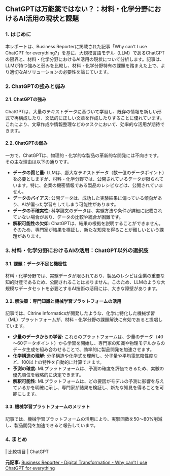 ## ChatGPTは万能薬ではない？：材料・化学分野におけるAI活用の現状と課題

### 1. はじめに

本レポートは、Business Reporterに掲載された記事「Why can’t I use ChatGPT for everything?」を基に、大規模言語モデル（LLM）であるChatGPTの限界と、材料・化学分野におけるAI活用の現状について分析します。記事は、LLMが持つ強みと弱みを比較し、材料・化学分野特有の課題を踏まえた上で、より適切なAIソリューションの必要性を論じています。

### 2. ChatGPTの強みと弱み

#### 2.1. ChatGPTの強み

ChatGPTは、大量のテキストデータに基づいて学習し、既存の情報を新しい形式で再構成したり、文法的に正しい文章を作成したりすることに優れています。これにより、文章作成や情報整理などのタスクにおいて、効率的な活用が期待できます。

#### 2.2. ChatGPTの弱み

一方で、ChatGPTは、物理的・化学的な製品の革新的な開発には不向きです。その主な理由は以下の通りです。

* **データの質と量:** LLMは、膨大なテキストデータ（数十億のデータポイント）を必要としますが、材料・化学分野では、公開されているデータが限られています。特に、企業の機密情報である製品のレシピなどは、公開されていません。
* **データのバイアス:** 公開データは、成功した実験結果に偏っている傾向があり、AIが偏った学習をしてしまう可能性があります。
* **データの不確実性:** 科学論文のデータは、実験方法や条件が詳細に記載されていない場合があり、データの比較や統合が困難です。
* **解釈可能性の欠如:** ChatGPTは、結果の根拠を説明することができません。そのため、専門家が結果を検証し、新たな知見を得ることが難しいという課題があります。

### 3. 材料・化学分野におけるAIの活用：ChatGPT以外の選択肢

#### 3.1. 課題：データ不足と機密性

材料・化学分野では、実験データが限られており、製品のレシピは企業の重要な知的財産であるため、公開されることはありません。このため、LLMのような大規模なデータセットを必要とするAI技術の活用には、大きな障壁があります。

#### 3.2. 解決策：専門知識と機械学習プラットフォームの活用

記事では、Citrine Informaticsが開発したような、化学に特化した機械学習（ML）プラットフォームが、材料・化学分野の課題解決に有効であると提唱しています。

* **少量のデータからの学習:** これらのプラットフォームは、少量のデータ（40～60データポイント）から学習を開始し、専門家の知識や物理モデルからのデータ生成を組み合わせることで、効率的に製品開発を加速させます。
* **化学構造の理解:** 分子構造や化学式を理解し、分子量や平均電気陰性度など、100以上の特性を自動的に計算できます。
* **予測の確度:** MLプラットフォームは、予測の確度を評価できるため、実験の優先順位を戦略的に決定できます。
* **解釈可能性:** MLプラットフォームは、どの要因がモデルの予測に影響を与えているかを明確に示し、専門家が結果を検証し、新たな知見を得ることを可能にします。

#### 3.3. 機械学習プラットフォームのメリット

記事では、機械学習プラットフォームの活用により、実験回数を50～80%削減し、製品開発を加速できると報告しています。

### 4. まとめ

| 比較項目 | ChatGPT 

**元記事:** [Business Reporter - Digital Transformation - Why can’t I use ChatGPT for everything](https://www.business-reporter.co.uk/digital-transformation/why-cant-i-use-chatgpt-for-everything)